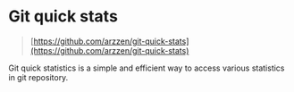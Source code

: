 # Git quick stats

> [https://github.com/arzzen/git-quick-stats](https://github.com/arzzen/git-quick-stats)

Git quick statistics is a simple and efficient way to access various statistics in git repository.
